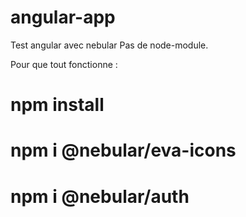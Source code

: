 # angular-app
Test angular avec nebular
Pas de node-module.

Pour que tout fonctionne :
# npm install 
# npm i @nebular/eva-icons
# npm i @nebular/auth
